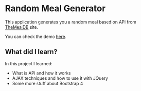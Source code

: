 # Random Meal Generator

This application generates you a random meal based on  API from [TheMealDB](https://www.themealdb.com) site.

You can check the demo [here](https://randommealgen.netlify.app/).


## What did I learn?

In this project I learned:

 - What is API and how it works
 - AJAX techniques and how to use it with JQuery
 - Some more stuff about Bootstrap 4
